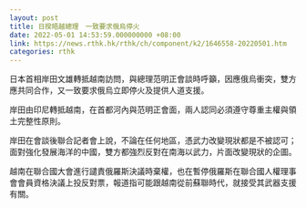 ```yaml
---
layout: post
title: 日揆晤越總理　一致要求俄烏停火
date: 2022-05-01 14:53:59.000000000 +08:00
link: https://news.rthk.hk/rthk/ch/component/k2/1646558-20220501.htm
categories: rthk
---
```


日本首相岸田文雄轉抵越南訪問，與總理范明正會談時呼籲，因應俄烏衝突，雙方應共同合作，又一致要求俄烏立即停火及提供人道支援。

岸田由印尼轉抵越南，在首都河內與范明正會面，兩人認同必須遵守尊重主權與領土完整性原則。

岸田在會談後聯合記者會上說，不論在任何地區，憑武力改變現狀都是不被認可；面對強化發展海洋的中國，雙方都強烈反對在南海以武力，片面改變現狀的企圖。

越南在聯合國大會進行譴責俄羅斯決議時棄權，也在暫停俄羅斯在聯合國人權理事會會員資格決議上投反對票，報道指可能跟越南從前蘇聯時代，就接受其武器支援有關。
